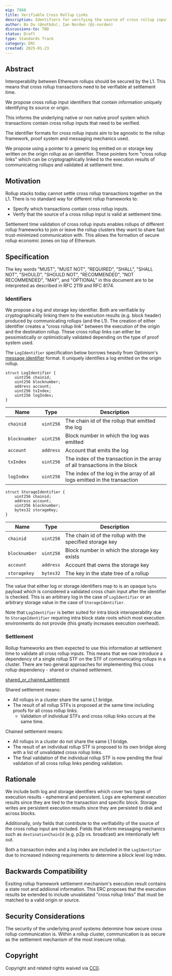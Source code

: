 ```yaml
---
eip: 7868
title: Verifiable Cross Rollup Links
description: Identifiers for verifying the source of cross rollup inputs and corresponding shared settlement mechanisms.
author: Bo Du (@notbdu), Ian Norden (@i-norden)
discussions-to: TBD
status: Draft
type: Standards Track
category: ERC
created: 2025-01-23
---
```


## Abstract

Interoperability between Ethereum rollups should be secured by the L1. This means that cross rollup transactions need to be verifiable at settlement time.

We propose cross rollup input identifiers that contain information uniquely identifying its source or origin.

This informs the underlying native or non native proof system which transactions contain cross rollup inputs that need to be verified.

The identifier formats for cross rollup inputs aim to be agnostic to the rollup framework, proof system and messaging mechanics used. 

We propose using a pointer to a generic log emitted on or storage key written on the origin rollup as an identifier. These pointers form "cross rollup links" which can be cryptographically linked to the execution results of communicating rollups and validated at settlement time.

## Motivation

Rollup stacks today cannot settle cross rollup transactions together on the L1. There is no standard way for different rollup frameworks to: 

- Specify which transactions contain cross rollup inputs.
- Verify that the source of a cross rollup input is valid at settlement time.

Settlement time validation of cross rollup inputs enables rollups of different rollup frameworks to join or leave the rollup clusters they want to share fast trust-minimized communication with. This allows the formation of secure rollup economic zones on top of Ethereum.

## Specification

The key words "MUST", "MUST NOT", "REQUIRED", "SHALL", "SHALL NOT", "SHOULD", "SHOULD NOT", "RECOMMENDED", "NOT RECOMMENDED", "MAY", and "OPTIONAL" in this document are to be interpreted as described in RFC 2119 and RFC 8174.

### Identifiers

We propose a log and storage key identifier. Both are verifiable by cryptographically linking them to the execution results (e.g. block header) produced by communicating rollups (and the L1). The creation of either identifier creates a "cross rollup link" between the execution of the origin and the destination rollup. These cross rollup links can either be pessimistically or optimistically validated depending on the type of proof system used.

The `LogIdentifier` specification below borrows heavily from Optimism's [message identifier](https://github.com/ethereum-optimism/specs/blob/main/specs/interop/messaging.md#message-identifier) format. It uniquely identifies a log emitted on the origin rollup.

```solidity
struct LogIdentifier {
    uint256 chainid;
    uint256 blocknumber;
    address account;
    uint256 txIndex;
    uint256 logIndex;
}
```

| Name          | Type      | Description                                                                     |
|---------------|-----------|---------------------------------------------------------------------------------|
| `chainid`     | `uint256` | The chain id of the rollup that emitted the log                                 |
| `blocknumber` | `uint256` | Block number in which the log was emitted                                       |
| `account`     | `address` | Account that emits the log                                                      |
| `txIndex`     | `uint256` | The index of the transaction in the array of all transactions in the block      |
| `logIndex`    | `uint256` | The index of the log in the array of all logs emitted in the transaction        |


```solidity
struct StorageIdentifier {
    uint256 chainid;
    address account;
    uint256 blocknumber;
    bytes32 storageKey;
}
```

| Name          | Type      | Description                                                                     |
|---------------|-----------|---------------------------------------------------------------------------------|
| `chainid`     | `uint256` | The chain id of the rollup with the specified storage key                       |
| `blocknumber` | `uint256` | Block number in which the storage key exists                                    |
| `account`     | `address` | Account that owns the storage key                                               |
| `storagekey`  | `bytes32` | The key in the state tree of a rollup                                           |

The value that either log or storage identifiers map to is an opaque `byte` payload which is considered a validated cross chain input after the identifier is checked. This is an arbitrary log in the case of `LogIdentifier` or an arbitrary storage value in the case of `StorageIdentifier`.

Note that `LogIdentifier` is better suited for intra block interoperability due to `StorageIdentifier` requiring intra block state roots which most execution environments do not provide (this greatly increases execution overhead).

### Settlement

Rollup frameworks are then expected to use this information at settlement time to validate all cross rollup inputs. This means that we now introduce a dependency of a single rollup STF on the STF of communicating rollups in a cluster. There are two general approaches for implementing this cross rollup dependency - shared or chained settlement.

[shared_or_chained_settlement](../assets/erc-7868/shared_or_chained_settlement.png)

Shared settlement means:
- All rollups in a cluster share the same L1 bridge.
- The result of all rollup STFs is proposed at the same time including proofs for all cross rollup links. 
    - Validation of individual STFs and cross rollup links occurs at the same time.

Chained settlement means:
- All rollups in a cluster do not share the same L1 bridge.
- The result of an individual rollup STF is proposed to its own bridge along with a list of unvalidated cross rollup links.
- The final validation of the individual rollup STF is now pending the final validation of all cross rollup links pending validation.

## Rationale

We include both log and storage identifiers which cover two types of execution results - ephemeral and persistent. Logs are ephemeral execution results since they are tied to the transaction and specific block. Storage writes are persistent execution results since they are persisted to disk and across blocks.

Additionally, only fields that contribute to the verifiability of the source of the cross rollup input are included. Fields that inform messaging mechanics such as `destinationChainId` (e.g. p2p vs. broadcast) are intentionally left out.

Both a transaction index and a log index are included in the `LogIdentifier` due to increased indexing requirements to determine a block level log index. 

## Backwards Compatibility

Exsiting rollup framework settlement mechanism's execution result contains a state root and addiional information. This ERC proposes that the execution results be extended to include unvalidated "cross rollup links" that must be matched to a valid origin or source.

## Security Considerations

The security of the underlying proof systems determine how secure cross rollup communication is. Within a rollup cluster, communication is as secure as the settlement mechanism of the most insecure rollup.

## Copyright

Copyright and related rights waived via [CC0](../LICENSE.md).
